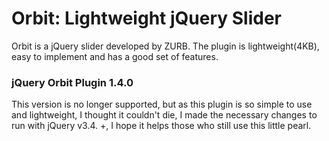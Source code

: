 <h1>Orbit: Lightweight jQuery Slider</h1>
<p>Orbit is a jQuery slider developed by ZURB. The plugin is lightweight(4KB), easy to implement and has a good set of features. 

<h3>jQuery Orbit Plugin 1.4.0</h3>
<p>
This version is no longer supported, but as this plugin is so simple to use and lightweight, I thought it couldn't die,
I made the necessary changes to run with jQuery v3.4. +, I hope it helps those who still use this little pearl.
</p>

